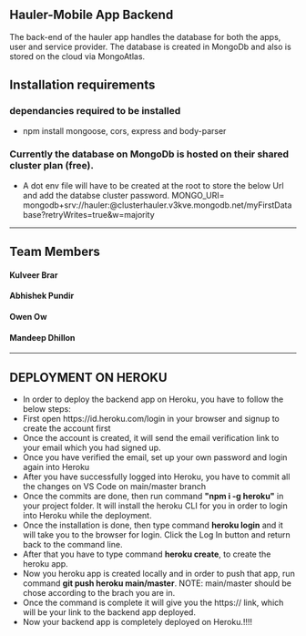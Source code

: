 ## Hauler-Mobile App Backend
The back-end of the hauler app handles the database for both the apps, user and service provider. The database is created in MongoDb and also is stored on the cloud via MongoAtlas.

## Installation requirements

### dependancies required to be installed
- npm install mongoose, cors, express and body-parser

### Currently the database on MongoDb is hosted on their shared cluster plan (free).
- A dot env file will have to be created at the root to store the below Url and add the databse cluster password.
    MONGO_URI= mongodb+srv://hauler:<password>@clusterhauler.v3kve.mongodb.net/myFirstDatabase?retryWrites=true&w=majority

---
## Team Members

#### Kulveer Brar
#### Abhishek Pundir
#### Owen Ow
#### Mandeep Dhillon

---
 ## DEPLOYMENT ON HEROKU
 * In order to deploy the backend app on Heroku, you have to follow the below steps:
    <li>First open https://id.heroku.com/login in your browser and signup to create the account first</li>
    <li>Once the account is created, it will send the email verification link to your email which you had signed up.</li>
    <li>Once you have verified the email, set up your own password and login again into Heroku</li>
    <li>After you have successfully logged into Heroku, you have to commit all the changes on VS Code on main/master branch</li>
    <li>Once the commits are done, then run command <strong>"npm i -g heroku"</strong> in your project folder. It will install the heroku CLI for you in order to login into Heroku while the deployment.</li>
    <li>Once the installation is done, then type command <strong>heroku login</strong> and it will take you to the browser for login. Click the Log In button and return back to the command line.</li>
    <li>After that you have to type command <strong>heroku create</strong>, to create the heroku app.</li>
    <li>Now you heroku app is created locally and in order to push that app, run command <strong>git push heroku main/master</strong>. NOTE: main/master should be chose according to the brach you are in.</li>
    <li>Once the command is complete it will give you the https:// link, which will be your link to the backend app deployed.</li>
    <li>Now your backend app is completely deployed on Heroku.!!!!</li>




